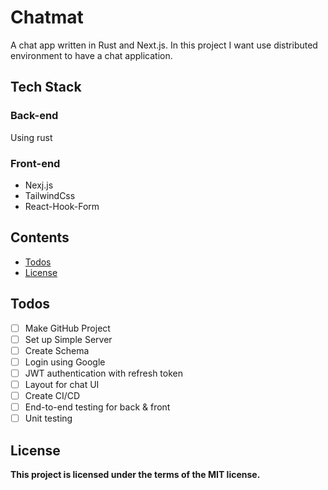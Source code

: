 # Chatmat
A chat app written in Rust and Next.js. In this project I want use distributed environment to have a chat application.

## Tech Stack

### Back-end
Using rust 
### Front-end
- Nexj.js
- TailwindCss
- React-Hook-Form

## Contents
- [Todos](#todos)
- [License](#license)

## Todos
- [ ] Make GitHub Project
- [ ] Set up Simple Server
- [ ] Create Schema
- [ ] Login using Google
- [ ] JWT authentication with refresh token
- [ ] Layout for chat UI
- [ ] Create CI/CD
- [ ] End-to-end testing for back & front
- [ ] Unit testing

## License
**This project is licensed under the terms of the MIT license.**
